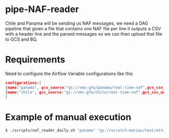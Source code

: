 # pipe-NAF-reader
Chile and Panama will be sending us NAF messages, we need a DAG pipeline that given a file that contains one NAF file per line it outputs a CSV with a header line and the parsed messages so we can then upload that file to GCS and BQ.


# Requirements

Need to configure the Airflow Variable configurations like this

```json
configurations:[
{name:"panama", gcs_source:"gs://vms-gfw/panama/real-time-naf",gcs_csv_output:"gs://vms-gfw/panama/naf-to-csv",bq_output:"VMS_Panama.raw_naf_messages"},
{name:"chile", gcs_source:"gs://vms-gfw/chile/real-time-naf",gcs_csv_output:"gs://vms-gfw/chile/naf-to-csv",bq_output:"VMS_Chile.raw_naf_messages"}
]
```

# Example of manual execution

```bash
$ ./scripts/naf_reader_daily.sh "panama" "gs://scratch-matias/test/attachments" "gs://scratch-matias/test/panama/naf_to_csv" "scratch_matias.naf_panama" "2019-04-17"```
